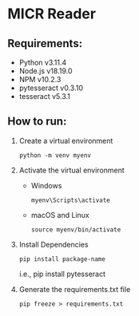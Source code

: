 # MICR Reader

## Requirements:
- Python v3.11.4
- Node.js v18.19.0
- NPM v10.2.3
- pytesseract v0.3.10
- tesseract v5.3.1

## How to run:
1. Create a virtual environment 
    ```
    python -m venv myenv
    ```

2. Activate the virtual environment
    - Windows
        ```
        myenv\Scripts\activate
        ```
    - macOS and Linux
        ```
        source myenv/bin/activate
        ```

3. Install Dependencies
    ```
    pip install package-name
    ```
    i.e., pip install pytesseract

4. Generate the requirements.txt file
    ```
    pip freeze > requirements.txt
    ```
